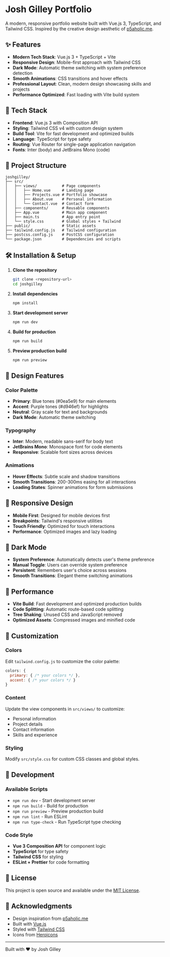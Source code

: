 # Josh Gilley Portfolio

A modern, responsive portfolio website built with Vue.js 3, TypeScript, and Tailwind CSS. Inspired by the creative design aesthetic of [p5aholic.me](https://p5aholic.me/).

## ✨ Features

- **Modern Tech Stack**: Vue.js 3 + TypeScript + Vite
- **Responsive Design**: Mobile-first approach with Tailwind CSS
- **Dark Mode**: Automatic theme switching with system preference detection
- **Smooth Animations**: CSS transitions and hover effects
- **Professional Layout**: Clean, modern design showcasing skills and projects
- **Performance Optimized**: Fast loading with Vite build system

## 🚀 Tech Stack

- **Frontend**: Vue.js 3 with Composition API
- **Styling**: Tailwind CSS v4 with custom design system
- **Build Tool**: Vite for fast development and optimized builds
- **Language**: TypeScript for type safety
- **Routing**: Vue Router for single-page application navigation
- **Fonts**: Inter (body) and JetBrains Mono (code)

## 📁 Project Structure

```
joshgilley/
├── src/
│   ├── views/           # Page components
│   │   ├── Home.vue     # Landing page
│   │   ├── Projects.vue # Portfolio showcase
│   │   ├── About.vue    # Personal information
│   │   └── Contact.vue  # Contact form
│   ├── components/      # Reusable components
│   ├── App.vue          # Main app component
│   ├── main.ts          # App entry point
│   └── style.css        # Global styles + Tailwind
├── public/              # Static assets
├── tailwind.config.js   # Tailwind configuration
├── postcss.config.js    # PostCSS configuration
└── package.json         # Dependencies and scripts
```

## 🛠️ Installation & Setup

1. **Clone the repository**
   ```bash
   git clone <repository-url>
   cd joshgilley
   ```

2. **Install dependencies**
   ```bash
   npm install
   ```

3. **Start development server**
   ```bash
   npm run dev
   ```

4. **Build for production**
   ```bash
   npm run build
   ```

5. **Preview production build**
   ```bash
   npm run preview
   ```

## 🎨 Design Features

### Color Palette
- **Primary**: Blue tones (#0ea5e9) for main elements
- **Accent**: Purple tones (#d946ef) for highlights
- **Neutral**: Gray scale for text and backgrounds
- **Dark Mode**: Automatic theme switching

### Typography
- **Inter**: Modern, readable sans-serif for body text
- **JetBrains Mono**: Monospace font for code elements
- **Responsive**: Scalable font sizes across devices

### Animations
- **Hover Effects**: Subtle scale and shadow transitions
- **Smooth Transitions**: 200-300ms easing for all interactions
- **Loading States**: Spinner animations for form submissions

## 📱 Responsive Design

- **Mobile First**: Designed for mobile devices first
- **Breakpoints**: Tailwind's responsive utilities
- **Touch Friendly**: Optimized for touch interactions
- **Performance**: Optimized images and lazy loading

## 🌙 Dark Mode

- **System Preference**: Automatically detects user's theme preference
- **Manual Toggle**: Users can override system preference
- **Persistent**: Remembers user's choice across sessions
- **Smooth Transitions**: Elegant theme switching animations

## 🚀 Performance

- **Vite Build**: Fast development and optimized production builds
- **Code Splitting**: Automatic route-based code splitting
- **Tree Shaking**: Unused CSS and JavaScript removed
- **Optimized Assets**: Compressed images and minified code

## 📝 Customization

### Colors
Edit `tailwind.config.js` to customize the color palette:
```javascript
colors: {
  primary: { /* your colors */ },
  accent: { /* your colors */ }
}
```

### Content
Update the view components in `src/views/` to customize:
- Personal information
- Project details
- Contact information
- Skills and experience

### Styling
Modify `src/style.css` for custom CSS classes and global styles.

## 🔧 Development

### Available Scripts
- `npm run dev` - Start development server
- `npm run build` - Build for production
- `npm run preview` - Preview production build
- `npm run lint` - Run ESLint
- `npm run type-check` - Run TypeScript type checking

### Code Style
- **Vue 3 Composition API** for component logic
- **TypeScript** for type safety
- **Tailwind CSS** for styling
- **ESLint + Prettier** for code formatting

## 📄 License

This project is open source and available under the [MIT License](LICENSE).

## 🙏 Acknowledgments

- Design inspiration from [p5aholic.me](https://p5aholic.me/)
- Built with [Vue.js](https://vuejs.org/)
- Styled with [Tailwind CSS](https://tailwindcss.com/)
- Icons from [Heroicons](https://heroicons.com/)

---

Built with ❤️ by Josh Gilley
